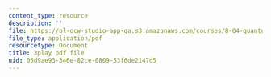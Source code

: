 ```yaml
---
content_type: resource
description: ''
file: https://ol-ocw-studio-app-qa.s3.amazonaws.com/courses/8-04-quantum-physics-i-spring-2016/05d9ae93346e82ce080953f6de2147d5_jANZxzetPaQ.pdf
file_type: application/pdf
resourcetype: Document
title: 3play pdf file
uid: 05d9ae93-346e-82ce-0809-53f6de2147d5
---
```

